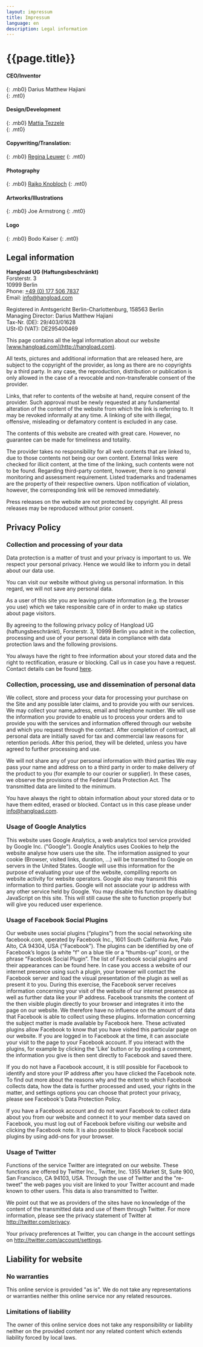 ```yaml
---
layout: impressum
title: Impressum
language: en
description: Legal information
---
```


# {{page.title}}

#### CEO/Inventor
{: .mb0}
Darius Matthew Hajiani  
{: .mt0}

#### Design/Development 
{: .mb0}
[Mattia Tezzele](http://mrzool.cc)  
{: .mt0}

#### Copywriting/Translation:
{: .mb0}
[Regina Leuwer](https://reginaleuwer.com/)
{: .mt0}

#### Photography
{: .mb0}
[Rajko Knobloch](http://www.ostwestfoto.de/)
{: .mt0}

#### Artworks/Illustrations
{: .mb0}
Joe Armstrong
{: .mt0}

#### Logo
{: .mb0}
Bodo Kaiser
{: .mt0}

## Legal information

**Hangload UG (Haftungsbeschränkt)**  
Forsterstr. 3  
10999 Berlin  
Phone: [+49 (0) 177 506 7837](tel:+491775067837)  
Email: <info@hangload.com>

Registered in Amtsgericht Berlin-Charlottenburg, 158563 Berlin  
Managing Director: Darius Matthew Hajiani  
Tax-Nr. (DE): 29/403/01628  
USt-ID (VAT): DE295400469  


This page contains all the legal information about our website [www.hangload.com](http://hangload.com).

All texts, pictures and additional information that are released here, are subject to the copyright of the provider, as long as there are no copyrights by a third party. In any case, the reproduction, distribution or publication is only allowed in the case of a revocable and non-transferable consent of the provider.

Links, that refer to contents of the website at hand, require consent of the provider. Such approval must be newly requested at any fundamental alteration of the content of the website from which the link is referring to. It may be revoked informally at any time. A linking of site with illegal, offensive, misleading or defamatory content is excluded in any case.

The contents of this website are created with great care. However, no guarantee can be made for timeliness and totality.

The provider takes no responsibility for all web contents that are linked to, due to those contents not being our own content. External links were checked for illicit content, at the time of the linking, such contents were not to be found. Regarding third-party content, however, there is no general monitoring and assessment requirement. Listed trademarks and tradenames are the property of their respective owners.  Upon notification of violation, however, the corresponding link will be removed immediately.

Press releases on the website are not protected by copyright. All press releases may be reproduced without prior consent.

## Privacy Policy

### Collection and processing of your data

Data protection is a matter of trust and your privacy is important to us. We respect your personal privacy. Hence we would like to inform you in detail about our data use.

You can visit our website without giving us personal information. In this regard, we will not save any personal data.

As a user of this site you are leaving private information (e.g. the browser you use) which we take responsible care of in order to make up statics about page visitors.

By agreeing to the following privacy policy of Hangload UG (haftungsbeschränkt), Forsterstr. 3, 10999 Berlin you admit in the collection, processing and use of your personal data in compliance with data protection laws and the following provisions.

You always have the right to free information about your stored data and the right to rectification, erasure or blocking. Call us in case you have a request. Contact details can be found [here](../contact).

### Collection, processing, use and dissemination of personal data

We collect, store and process your data for processing your purchase on the Site and any possible later claims, and to provide you with our services. We may collect your name,adress, email and telephone number.  We will use the information you provide to enable us to process your orders and to provide you with the services and information offered through our website and which you request through the contact.  After completion of contract, all personal data are initially saved for tax and commercial law reasons for retention periods.  After this period, they will be deleted, unless you have agreed to further processing and use.

We will not share any of your personal information with third parties We may pass your name and address on to a third party in order to make delivery of the product to you (for example to our courier or supplier).  In these cases, we observe the provisions of the Federal Data Protection Act. The transmitted data are limited to the minimum.

You have always the right to obtain information about your stored data or to have them edited, erased or blocked. Contact us in this case please under <info@hangload.com>.

### Usage of Google Analytics

This website uses Google Analytics, a web analytics tool service provided by Google Inc. ("Google"). Google Analytics uses Cookies to help the website analyse how users use the site. The information assigned to your cookie (Browser, visited links, duration, ...) will be transmitted to Google on servers in the United States. Google will use this information for the purpose of evaluating your use of the website, compilling reports on website activity for website operators. Google also may transmit this information to third parties. Google will not associate your ip address with any other service held by Google. You may disable this function by disabling JavaScript on this site. This will still cause the site to function properly but will give you reduced user experience.

### Usage of Facebook Social Plugins

Our website uses social plugins (“plugins”) from the social networking site facebook.com, operated by Facebook Inc., 1601 South California Ave, Palo Alto, CA 94304, USA (“Facebook”). The plugins can be identified by one of Facebook’s logos (a white "f" on a blue tile or a “thumbs-up” icon), or the phrase “Facebook Social Plugin”. The list of Facebook social plugins and their appearances can be found here. In case you access a website of our internet presence using such a plugin, your browser will contact the Facebook server and load the visual presentation of the plugin as well as present it to you. During this exercise, the Facebook server receives information concerning your visit of the website of our internet presence as well as further data like your IP address. Facebook transmits the content of the then visible plugin directly to your browser and integrates it into the page on our website. We therefore have no influence on the amount of data that Facebook is able to collect using these plugins. Information concerning the subject matter is made available by Facebook here. These activated plugins allow Facebook to know that you have visited this particular page on our website. If you are logged in to Facebook at the time, it can associate your visit to the page to your Facebook account. If you interact with the plugins, for example by clicking the 'Like’ button or by posting a comment, the information you give is then sent directly to Facebook and saved there. 

If you do not have a Facebook account, it is still possible for Facebook to identify and store your IP address after you have clicked the Facebook note. To find out more about the reasons why and the extent to which Facebook collects data, how the data is further processed and used, your rights in the matter, and settings options you can choose that protect your privacy, please see Facebook's Data Protection Policy.

If you have a Facebook account and do not want Facebook to collect data
about you from our website and connect it to your member data saved on
Facebook, you must log out of Facebook before visiting our website and
clicking the Facebook note. It is also possible to block Facebook social
plugins by using add-ons for your browser.

### Usage of Twitter

Functions of the service Twitter are integrated on our website. These
functions are offered by Twitter Inc., Twitter, Inc. 1355 Market St,
Suite 900, San Francisco, CA 94103, USA. Through the use of Twitter and
the "re-tweet" the web pages you visit are linked to your Twitter
account and made known to other users. This data is also transmitted to
Twitter.

We point out that we as providers of the sites have no knowledge of the
content of the transmitted data and use of them through Twitter. For
more information, please see the privacy statement of Twitter at http://twitter.com/privacy.

Your privacy preferences at Twitter, you can change in the account
settings on http://twitter.com/account/settings.

## Liability for website

### No warranties

This online service is provided "as is". We do not take any
representations or warranties neither this online service nor any
related resources.

### Limitations of liability

The owner of this online service does not take any responsibility or
liability neither on the provided content nor any related content which
extends liability forced by local laws.
